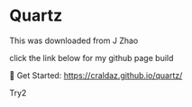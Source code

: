 # Quartz
This was downloaded from J Zhao

click the link below for my github page build

🔗 Get Started: https://craldaz.github.io/quartz/

Try2
